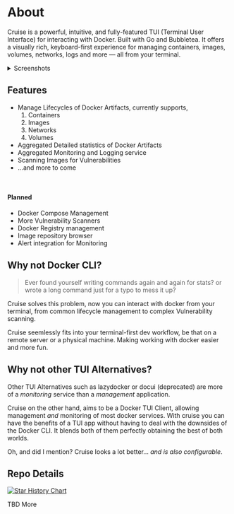 # About

Cruise is a powerful, intuitive, and fully-featured TUI (Terminal User Interface) for interacting with Docker. Built with Go and Bubbletea. 
It offers a visually rich, keyboard-first experience for managing containers, images, volumes, networks, logs and more — all from your terminal.

<details>
  <summary>Screenshots</summary>
</details>

## Features

- Manage Lifecycles of Docker Artifacts, currently supports,
  1. Containers
  2. Images
  3. Networks
  4. Volumes
- Aggregated Detailed statistics of Docker Artifacts
- Aggregated Monitoring and Logging service
- Scanning Images for Vulnerabilities
- ...and more to come

<br>

#### Planned

- Docker Compose Management
- More Vulnerability Scanners
- Docker Registry management
- Image repository browser
- Alert integration for Monitoring

## Why not Docker CLI?

> Ever found yourself writing commands again and again for stats? or wrote a long command just for a typo to mess it up?

Cruise solves this problem, now you can interact with docker from your terminal, from common lifecycle management to complex 
Vulnerability scanning. 

Cruise seemlessly fits into your terminal-first dev workflow, be that on a remote server or a physical machine. Making working with docker easier
and more fun.

## Why not other TUI Alternatives?

Other TUI Alternatives such as lazydocker or docui (deprecated) are more of a _monitoring_ service than a _management_ application.

Cruise on the other hand, aims to be a Docker TUI Client, allowing management _and_ monitoring of most docker services. With cruise
you can have the benefits of a TUI app without having to deal with the downsides of the Docker CLI. It blends both of them perfectly
obtaining the best of both worlds.

Oh, and did I mention? Cruise looks a lot better... _and is also configurable_.

## Repo Details

<!-- [![GitHub release](https://img.shields.io/github/v/release/NucleoFusion/cruise?include_prereleases)](https://github.com/NucleoFusion/cruise/releases) -->
<!-- [![GitHub stars](https://img.shields.io/github/stars/NucleoFusion/cruise?labelColor=#1e1e2e&color=&style=flat)](https://github.com/NucleoFusion/cruise/stargazers) -->
<!-- [![GitHub forks](https://img.shields.io/github/forks/NucleoFusion/cruise)](https://github.com/NucleoFusion/cruise/network/members) -->
<!-- [![GitHub issues](https://img.shields.io/github/issues/NucleoFusion/cruise)](https://github.com/NucleoFusion/cruise/issues) -->
<!-- [![GitHub pull requests](https://img.shields.io/github/issues-pr/NucleoFusion/cruise)](https://github.com/NucleoFusion/cruise/pulls) -->
<!-- [![GitHub contributors](https://img.shields.io/github/contributors/NucleoFusion/cruise)](https://github.com/NucleoFusion/cruise/graphs/contributors) -->
[![Star History Chart](https://api.star-history.com/svg?repos=NucleoFusion/cruise&type=Date)](https://www.star-history.com/#NucleoFusion/cruise&Date)

TBD More
